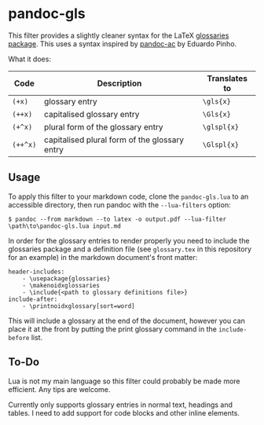 # pandoc-gls

This filter provides a slightly cleaner syntax for the LaTeX 
[glossaries package](https://www.ctan.org/pkg/glossaries). This uses a syntax inspired by
[pandoc-ac](https://github.com/Enet4/pandoc-ac) by Eduardo Pinho.

What it does:

| Code     | Description                                   | Translates to |
|----------|-----------------------------------------------|---------------|
| `(+x)`   | glossary entry                                | `\gls{x}`     |
| `(++x)`  | capitalised glossary entry                    | `\Gls{x}`     |
| `(+^x)`  | plural form of the glossary entry             | `\glspl{x}`   |
| `(++^x)` | capitalised plural form of the glossary entry | `\Glspl{x}`   |


## Usage

To apply this filter to your markdown code, clone the `pandoc-gls.lua` to an accessible
directory, then run pandoc with the `--lua-filters` option:

``` 
$ pandoc --from markdown --to latex -o output.pdf --lua-filter \path\to\pandoc-gls.lua input.md
```

In order for the glossary entries to render properly you need to include the glossaries
package and a definition file (see `glossary.tex` in this repository for an example) in
the markdown document's front matter:

``` 
header-includes:
    - \usepackage{glossaries}
    - \makenoidxglossaries
    - \include{<path to glossary definitions file>}
include-after:
    - \printnoidxglossary[sort=word]
```

This will include a glossary at the end of the document, however you can place it at the
front by putting the print glossary command in the `include-before` list.

## To-Do

Lua is not my main language so this filter could probably be made more efficient. Any tips
are welcome.

Currently only supports glossary entries in normal text, headings and tables. I need to
add support for code blocks and other inline elements.

